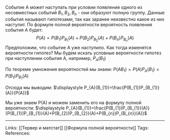 Событие А может наступать при условии появления одного из несовместных событий $B_{1}, B_{2}, B_{n}$ - они образуют полную группу. Данные события называют гипотезами, так как заранее неизвестно какое из них наступит. По формуле полной вероятности вероятность появления события А будет:$$P(A)=P(B_{1})P_{B_{1}}(A)+P(B_{2})P_{B_{2}}(A)+P(B_{n})P_{B_{n}}(A)$$
Предположим, что событие А уже наступило. Как тогда изменятся вероятности гипотез? Мы будем искать условные вероятности гипотез при наступлении события А, например, $P_{A}(B_{1})$

По теореме умножения вероятностей мы знаем:
$P({A}B_{1})=P(A)P_{A}(B_{1})=P(B_{1})P_{B_{1}}(A)$

Отсюда мы выводим:
$\displaystyle P_{A}(B_{1})=\frac{P(B_{1})P_{B_{1}}(A)}{P(A)}$

Мы уже знаем P(A) и можем заменить его на формулу полной вероятности:
$\displaystyle P_{A}(B_{1})=\frac{P(B_{1})P_{B_{1}}(A)}{P(B_{1})P_{B_{1}}(A)+P(B_{2})P_{B_{2}}(A)+P(B_{n})P_{B_{n}}(A)}$

___
Links: [[Тервер и матстат]] [[Формула полной вероятности]]
Tags:
References: